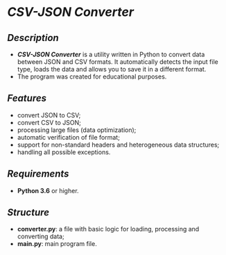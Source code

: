 # *CSV-JSON Converter*

## *Description*
+ ***CSV-JSON Converter*** is a utility written in Python to convert data between JSON and CSV formats. It automatically detects the input file type, loads the data and allows you to save it in a different format.
+ The program was created for educational purposes.

## *Features*
+ convert JSON to CSV;
+ convert CSV to JSON;
+ processing large files (data optimization);
+ automatic verification of file format;
+ support for non-standard headers and heterogeneous data structures;
+ handling all possible exceptions.

## *Requirements*
+ **Python 3.6** or higher.

## *Structure*
+ **converter.py**: a file with basic logic for loading, processing and converting data;
+ **main.py**: main program file.